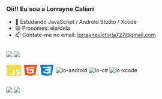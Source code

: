 ### Oii!! Eu sou a Lorrayne Caliari

- 🌱 Estudando JavaScript / Android Studio / Xcode
- 😄 Pronomes: ela/dela
- 📫 Contate-me no email: lorraynevictoria727@gmail.com

##

<div>
  <img height="180em" src="https://github-readme-stats.vercel.app/api?username=lorraynecaliari&show_icons=true&theme=dark&include_all_commits=true&count_private=true"/>
  <img height="118em" src="https://github-readme-stats.vercel.app/api/top-langs/?username=lorraynecaliari&layout=compact&langs_count=7&theme=dark"/>
</div>
  
<div style="display: inline_block"><br>
  <img align="center" alt="lo-Js" height="30" width="40" src="https://raw.githubusercontent.com/devicons/devicon/master/icons/javascript/javascript-plain.svg">
  <img align="center" alt="lo-HTML" height="30" width="40" src="https://raw.githubusercontent.com/devicons/devicon/master/icons/html5/html5-original.svg">
  <img align="center" alt="lo-CSS" height="30" width="40" src="https://raw.githubusercontent.com/devicons/devicon/master/icons/css3/css3-original.svg">
  <img align="center" alt="lo-android" height="30" width="40" src="https://cdn.jsdelivr.net/gh/devicons/devicon/icons/androidstudio/androidstudio-original.svg">
  <img align="center" alt="lo-c#" height="30" width="40" src="https://cdn.jsdelivr.net/gh/devicons/devicon/icons/csharp/csharp-original.svg">
  <img align="center" alt="lo-xcode" height="30" width="40" src="https://cdn.jsdelivr.net/gh/devicons/devicon/icons/xcode/xcode-original.svg" />

</div>
  
  ##
  
  <div>
  <a href = "mailto:lorraynevictoria727@gmail.com"><img src="https://img.shields.io/badge/-Gmail-%23333?style=for-the-badge&logo=gmail&logoColor=white" target="_blank"></a>
  <a href="https://www.linkedin.com/in/lorraynecaliari" target="_blank"><img src="https://img.shields.io/badge/-LinkedIn-%230077B5?style=for-the-badge&logo=linkedin&logoColor=white" target="_blank"></a> 
  </div>
